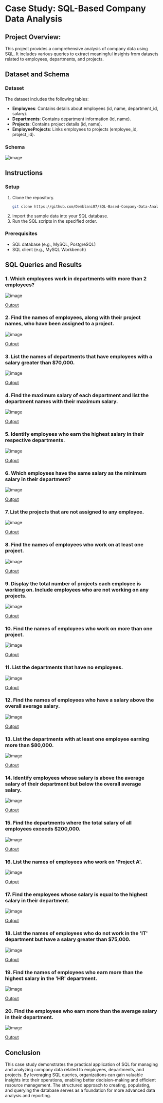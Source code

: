 # Case Study: SQL-Based Company Data Analysis

## Project Overview:

This project provides a comprehensive analysis of company data using SQL. It includes various queries to extract meaningful insights from datasets related to employees, departments, and projects.

## Dataset and Schema
### Dataset

The dataset includes the following tables:
- **Employees**: Contains details about employees (id, name, department_id, salary).
- **Departments**: Contains department information (id, name).
- **Projects**: Contains project details (id, name).
- **EmployeeProjects**: Links employees to projects (employee_id, project_id).

### Schema
![image](https://github.com/Demblani07/SQL-Based-Company-Data-Analysis/assets/139964555/76ab0ae8-7cea-4911-a2e5-dda3a532e8fd)

## Instructions
### Setup
1. Clone the repository.
    ```bash
    git clone https://github.com/Demblani07/SQL-Based-Company-Data-Analysis.git
    ```
2. Import the sample data into your SQL database.
3. Run the SQL scripts in the specified order.

### Prerequisites
- SQL database (e.g., MySQL, PostgreSQL)
- SQL client (e.g., MySQL Workbench)

## SQL Queries and Results

### 1. Which employees work in departments with more than 2 employees?

![image](https://github.com/Demblani07/SQL-Based-Company-Data-Analysis/assets/139964555/57376933-a0f2-4a36-a753-7d7f0454aca7)

[Output](https://tinyurl.com/sOutput1)

### 2. Find the names of employees, along with their project names, who have been assigned to a project.

![image](https://github.com/Demblani07/SQL-Based-Company-Data-Analysis/assets/139964555/5ad45e51-1a98-4774-84f1-a897656bb8e2)

[Output](https://tinyurl.com/sOutput2)

### 3. List the names of departments that have employees with a salary greater than $70,000.

![image](https://github.com/Demblani07/SQL-Based-Company-Data-Analysis/assets/139964555/f7b1833e-dbf5-4607-b502-e532b9e4f059)

[Output](https://tinyurl.com/sOutput3)

### 4. Find the maximum salary of each department and list the department names with their maximum salary.

![image](https://github.com/Demblani07/SQL-Based-Company-Data-Analysis/assets/139964555/3aefbd1f-df01-4c56-926e-7198944bb048)

[Output](https://tinyurl.com/sOutput4)

### 5. Identify employees who earn the highest salary in their respective departments.

![image](https://github.com/Demblani07/SQL-Based-Company-Data-Analysis/assets/139964555/c47e6a4f-2359-4f51-a2f7-5c5b707f12a9)

[Output](https://tinyurl.com/sOutput5)

### 6. Which employees have the same salary as the minimum salary in their department?

![image](https://github.com/Demblani07/SQL-Based-Company-Data-Analysis/assets/139964555/bc4a3824-8c11-424c-a041-e7cbe76eef6e)

[Output](https://tinyurl.com/sOutput6)

### 7. List the projects that are not assigned to any employee.

![image](https://github.com/Demblani07/SQL-Based-Company-Data-Analysis/assets/139964555/8be5f3f3-d410-41ea-ac7a-84fd481a3b60)

[Output](https://tinyurl.com/sOutput7)

### 8. Find the names of employees who work on at least one project.

![image](https://github.com/Demblani07/SQL-Based-Company-Data-Analysis/assets/139964555/fdbc8d8a-fa1d-431a-a318-fd2b093a1df1)

[Output](https://tinyurl.com/sOutput8)

### 9. Display the total number of projects each employee is working on. Include employees who are not working on any projects.

![image](https://github.com/Demblani07/SQL-Based-Company-Data-Analysis/assets/139964555/f801bfba-95e1-482c-af30-001861327ecb)

[Output](https://tinyurl.com/sOutput9)

### 10. Find the names of employees who work on more than one project.

![image](https://github.com/Demblani07/SQL-Based-Company-Data-Analysis/assets/139964555/5ddda451-8ef8-41e4-b9c4-6aa0ff053980)

[Output](https://tinyurl.com/sOutput10)

### 11. List the departments that have no employees.

![image](https://github.com/Demblani07/SQL-Based-Company-Data-Analysis/assets/139964555/e67b3c05-12ca-41d3-bdc7-1ba9bfe8dfa8)

[Output](https://tinyurl.com/sOutput11)

### 12. Find the names of employees who have a salary above the overall average salary.

![image](https://github.com/Demblani07/SQL-Based-Company-Data-Analysis/assets/139964555/6f89805d-fbdd-438f-a3f6-c010acbe3ce0)

[Output](https://tinyurl.com/sOutput12)

### 13. List the departments with at least one employee earning more than $80,000.

![image](https://github.com/Demblani07/SQL-Based-Company-Data-Analysis/assets/139964555/100e6a20-bbdf-4346-b9f6-ae5d0b48f6f0)

[Output](https://tinyurl.com/sOutput13)

### 14. Identify employees whose salary is above the average salary of their department but below the overall average salary.

![image](https://github.com/Demblani07/SQL-Based-Company-Data-Analysis/assets/139964555/931f3ca7-a665-4216-b04c-791144ce67ea)

[Output](https://tinyurl.com/sOutput14)

### 15. Find the departments where the total salary of all employees exceeds $200,000.

![image](https://github.com/Demblani07/SQL-Based-Company-Data-Analysis/assets/139964555/6482bc6e-8e98-41a7-8408-a5795a5961c6)

[Output](https://tinyurl.com/sOutput15)

### 16. List the names of employees who work on 'Project A'.

![image](https://github.com/Demblani07/SQL-Based-Company-Data-Analysis/assets/139964555/064e2efd-853f-4f6a-b178-5383817c5ca3)

[Output](https://tinyurl.com/sOutput16)

### 17. Find the employees whose salary is equal to the highest salary in their department.

![image](https://github.com/Demblani07/SQL-Based-Company-Data-Analysis/assets/139964555/216d0172-8145-417a-806e-21490855f34b)

[Output](https://tinyurl.com/sOutput17)

### 18. List the names of employees who do not work in the 'IT' department but have a salary greater than $75,000.

![image](https://github.com/Demblani07/SQL-Based-Company-Data-Analysis/assets/139964555/7e13f4df-a482-4fc8-96d7-afae0ffd29d6)

[Output](https://tinyurl.com/sOutput18)

### 19. Find the names of employees who earn more than the highest salary in the 'HR' department.

![image](https://github.com/Demblani07/SQL-Based-Company-Data-Analysis/assets/139964555/cac94757-ba4a-4056-98d3-3e9e4277ec54)

[Output](https://tinyurl.com/sOutput19)

### 20. Find the employees who earn more than the average salary in their department.

![image](https://github.com/Demblani07/SQL-Based-Company-Data-Analysis/assets/139964555/ec7e0cf3-08f4-4a81-b939-e7afe32e1f33)

[Output](https://tinyurl.com/sOutput20)

## Conclusion
This case study demonstrates the practical application of SQL for managing and analyzing company data related to employees, departments, and projects. By leveraging SQL queries, organizations can gain valuable insights into their operations, enabling better decision-making and efficient resource management. The structured approach to creating, populating, and querying the database serves as a foundation for more advanced data analysis and reporting.
